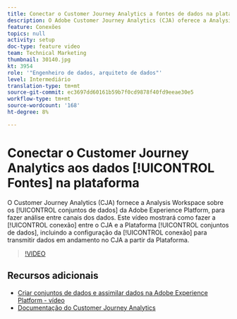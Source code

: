 ```yaml
---
title: Conectar o Customer Journey Analytics a fontes de dados na plataforma
description: O Adobe Customer Journey Analytics (CJA) oferece a Analysis Workspace sobre os conjuntos de dados da Adobe Experience Platform para fazer análise entre canais dos dados. Este vídeo mostrará como fazer a conexão entre o CJA e os conjuntos de dados da Plataforma, incluindo a configuração da conexão para transmitir dados contínuos para o CJA a partir da Plataforma.
feature: Conexões
topics: null
activity: setup
doc-type: feature video
team: Technical Marketing
thumbnail: 30140.jpg
kt: 3954
role: '"Engenheiro de dados, arquiteto de dados"'
level: Intermediário
translation-type: tm+mt
source-git-commit: ec3697dd60161b59b7f0cd9878f40fd9eeae30e5
workflow-type: tm+mt
source-wordcount: '168'
ht-degree: 8%

---
```



# Conectar o Customer Journey Analytics aos dados [!UICONTROL Fontes] na plataforma

O Customer Journey Analytics (CJA) fornece a Analysis Workspace sobre os [!UICONTROL conjuntos de dados] da Adobe Experience Platform, para fazer análise entre canais dos dados. Este vídeo mostrará como fazer a [!UICONTROL conexão] entre o CJA e a Plataforma [!UICONTROL conjuntos de dados], incluindo a configuração da [!UICONTROL conexão] para transmitir dados em andamento no CJA a partir da Plataforma.

>[!VIDEO](https://video.tv.adobe.com/v/30140/?quality=12&enable10seconds=on&speedcontrol=on)

## Recursos adicionais

* [Criar conjuntos de dados e assimilar dados na Adobe Experience Platform - vídeo](https://docs.adobe.com/content/help/en/platform-learn/tutorials/data-ingestion/create-datasets-and-ingest-data.html)
* [Documentação do Customer Journey Analytics](https://docs.adobe.com/content/help/pt-BR/analytics-platform/using/cja-landing.html)
